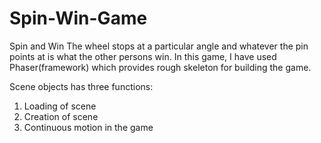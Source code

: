 # Spin-Win-Game
Spin and Win 
The wheel stops at a particular angle and whatever the pin points at is what the other 
persons win.
In this game, I have used Phaser(framework) which provides rough skeleton for building
the game.

Scene objects has three functions: 
1. Loading of scene 
2. Creation of scene
3. Continuous motion in the game


